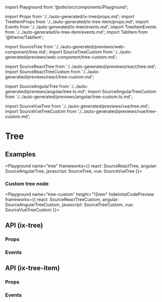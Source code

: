 import Playground from '@site/src/components/Playground';

import Props from './../auto-generated/ix-tree/props.md';
import TreeItemProps from './../auto-generated/ix-tree-item/props.md';
import Events from './../auto-generated/ix-tree/events.md';
import TreeItemEvents from './../auto-generated/ix-tree-item/events.md';
import TabItem from '@theme/TabItem';

import SourceTree from './../auto-generated/previews/web-component/tree.md';
import SourceTreeCustom from './../auto-generated/previews/web-component/tree-custom.md';

import SourceReactTree from './../auto-generated/previews/react/tree.md';
import SourceReactTreeCustom from './../auto-generated/previews/react/tree-custom.md';

import SourceAngularTree from './../auto-generated/previews/angular/tree.ts.md';
import SourceAngularTreeCustom from './../auto-generated/previews/angular/tree-custom.ts.md';

import SourceVueTree from './../auto-generated/previews/vue/tree.md';
import SourceVueTreeCustom from './../auto-generated/previews/vue/tree-custom.md';

# Tree

## Examples

<Playground
name="tree"
frameworks={{
  react: SourceReactTree,
  angular: SourceAngularTree,
  javascript: SourceTree,
  vue: SourceVueTree
}}></Playground>

### Custom tree node

<Playground
name="tree-custom" height="12rem"
hideInitalCodePreview
frameworks={{
  react: SourceReactTreeCustom,
  angular: SourceAngularTreeCustom,
  javascript: SourceTreeCustom,
  vue: SourceVueTreeCustom
}}></Playground>

## API (ix-tree)

### Props

<Props />

### Events

<Events />

## API (ix-tree-item)

### Props

<TreeItemProps />

### Events

<TreeItemEvents />
